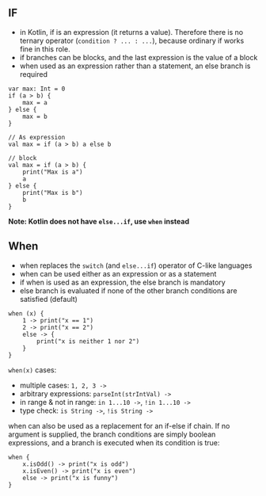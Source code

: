 ## IF
* in Kotlin, if is an expression (it returns a value). Therefore there is no ternary operator (`condition ? ... : ...`), because ordinary if works fine in this role.
* if branches can be blocks, and the last expression is the value of a block
* when used as an expression rather than a statement, an else branch is required
```
var max: Int = 0
if (a > b) {
    max = a
} else {
    max = b
}
 
// As expression 
val max = if (a > b) a else b

// block
val max = if (a > b) {
    print("Max is a")
    a
} else {
    print("Max is b")
    b
}
```
**Note: Kotlin does not have `else...if`, use `when` instead**

## When
* when replaces the `switch` (and `else...if`) operator of C-like languages
* when can be used either as an expression or as a statement
* if when is used as an expression, the else branch is mandatory
* else branch is evaluated if none of the other branch conditions are satisfied (default)
```
when (x) {
    1 -> print("x == 1")
    2 -> print("x == 2")
    else -> {
        print("x is neither 1 nor 2")
    }
}
```
`when(x)` cases:
* multiple cases: `1, 2, 3 ->`
* arbitrary expressions: `parseInt(strIntVal) ->`
* in range & not in range: `in 1...10 ->`, `!in 1...10 ->`
* type check: `is String ->`, `!is String ->`

when can also be used as a replacement for an if-else if chain. If no argument is supplied, the branch conditions are simply boolean expressions, and a branch is executed when its condition is true:
```
when {
    x.isOdd() -> print("x is odd")
    x.isEven() -> print("x is even")
    else -> print("x is funny")
}
```
